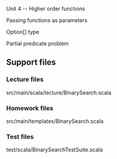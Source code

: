 Unit 4 -- Higher order functions

Passing functions as parameters

Option[] type

Partial predicate problem


## Support files

### Lecture files
src/main/scala/lecture/BinarySearch.scala

 
### Homework files
src/main/templates/BinarySearch.scala

### Test files
test/scala/BinarySearchTestSuite.scala

